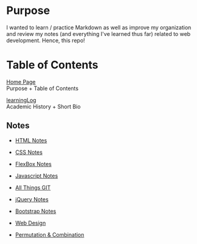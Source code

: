 # Purpose
I wanted to learn / practice Markdown as well as improve my organization and review my notes (and everything I've learned thus far) related to web development. Hence, this repo!

# Table of Contents

[Home Page](https://github.com/cased27/learningLog)
<br>Purpose + Table of Contents

[learningLog](https://github.com/cased27/learningLog/blob/master/learningLog.md) 
<br>Academic History + Short Bio

## Notes

- [HTML Notes](https://github.com/cased27/learningLog/blob/master/HTMLnotes.md)

- [CSS Notes](https://github.com/cased27/learningLog/blob/master/CSSnotes.md)

- [FlexBox Notes](https://github.com/cased27/learningLog/blob/master/FLEXBOXnotes.md)

- [Javascript Notes](https://github.com/cased27/learningLog/blob/master/JSnotes.md)

- [All Things GIT](https://github.com/cased27/learningLog/blob/master/gitNotes.md)

- [jQuery Notes](https://github.com/cased27/learningLog/blob/master/jQueryNotes.md)

- [Bootstrap Notes](https://github.com/cased27/learningLog/blob/master/bootstrapNotes.md)

- [Web Design](https://github.com/cased27/learningLog/blob/master/webDesign.md)

- [Permutation & Combination](https://github.com/cased27/learningLog/blob/master/permComb.md)


